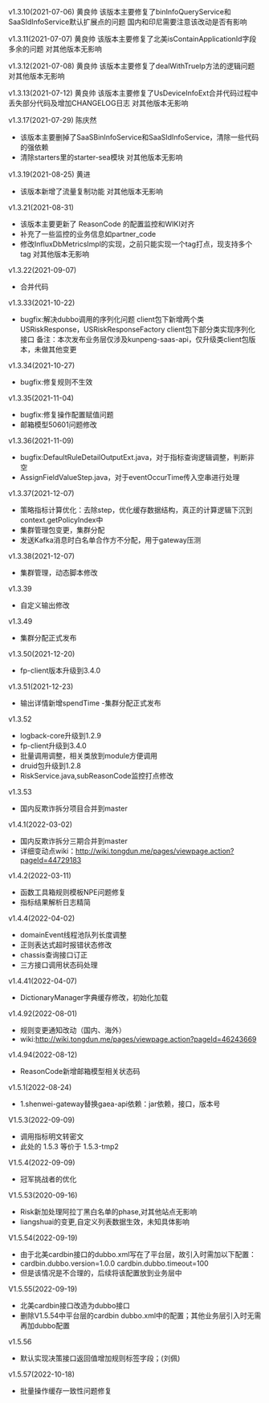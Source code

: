 v1.3.10(2021-07-06) 黄良帅
该版本主要修复了binInfoQueryService和SaaSIdInfoService默认扩展点的问题
国内和印尼需要注意该改动是否有影响


v1.3.11(2021-07-07) 黄良帅
该版本主要修复了北美isContainApplicationId字段多余的问题
对其他版本无影响

v1.3.12(2021-07-08) 黄良帅
该版本主要修复了dealWithTrueIp方法的逻辑问题
对其他版本无影响

v1.3.13(2021-07-12) 黄良帅
该版本主要修复了UsDeviceInfoExt合并代码过程中丢失部分代码及增加CHANGELOG日志
对其他版本无影响

v1.3.17(2021-07-29) 陈庆然
- 该版本主要删掉了SaaSBinInfoService和SaaSIdInfoService，清除一些代码的强依赖
- 清除starters里的starter-sea模块
对其他版本无影响


v1.3.19(2021-08-25) 黄进
- 该版本新增了流量复制功能
对其他版本无影响
  
v1.3.21(2021-08-31)
- 该版本主要更新了 ReasonCode 的配置监控和WIKI对齐
- 补充了一些监控的业务信息如partner_code
- 修改InfluxDbMetricsImpl的实现，之前只能实现一个tag打点，现支持多个tag
对其他版本无影响

v1.3.22(2021-09-07)
- 合并代码

v1.3.33(2021-10-22)
- bugfix:解决dubbo调用的序列化问题
  client包下新增两个类USRiskResponse，USRiskResponseFactory
  client包下部分类实现序列化接口
备注：本次发布业务层仅涉及kunpeng-saas-api，仅升级类client包版本，未做其他变更


v1.3.34(2021-10-27)
- bugfix:修复规则不生效

v1.3.35(2021-11-04)
- bugfix:修复操作配置赋值问题
- 邮箱模型50601问题修改

v1.3.36(2021-11-09)
- bugfix:DefaultRuleDetailOutputExt.java，对于指标查询逻辑调整，判断非空 
- AssignFieldValueStep.java，对于eventOccurTime传入空串进行处理

v1.3.37(2021-12-07)
- 策略指标计算优化：去除step，优化缓存数据结构，真正的计算逻辑下沉到context.getPolicyIndex中
- 集群管理包变更，集群分配
- 发送Kafka消息时白名单合作方不分配，用于gateway压测

v1.3.38(2021-12-07)
- 集群管理，动态脚本修改

v1.3.39
- 自定义输出修改

v1.3.49
- 集群分配正式发布

v1.3.50(2021-12-20)
- fp-client版本升级到3.4.0

v1.3.51(2021-12-23)
- 输出详情新增spendTime
-集群分配正式发布

v1.3.52
- logback-core升级到1.2.9
- fp-client升级到3.4.0
- 批量调用调整，相关类放到module方便调用
- druid包升级到1.2.8
- RiskService.java,subReasonCode监控打点修改

v1.3.53
- 国内反欺诈拆分项目合并到master

v1.4.1(2022-03-02)
- 国内反欺诈拆分三期合并到master
- 详细变动点wiki：http://wiki.tongdun.me/pages/viewpage.action?pageId=44729183

v1.4.2(2022-03-11)
- 函数工具箱规则模板NPE问题修复
- 指标结果解析日志精简

v1.4.4(2022-04-02)
- domainEvent线程池队列长度调整
- 正则表达式超时报错状态修改
- chassis查询接口订正
- 三方接口调用状态码处理

v1.4.41(2022-04-07)
- DictionaryManager字典缓存修改，初始化加载

v1.4.92(2022-08-01)
- 规则变更通知改动（国内、海外）
- wiki:http://wiki.tongdun.me/pages/viewpage.action?pageId=46243669

v1.4.94(2022-08-12)
- ReasonCode新增邮箱模型相关状态码

v1.5.1(2022-08-24)
- 1.shenwei-gateway替换gaea-api依赖：jar依赖，接口，版本号

V1.5.3(2022-09-09)
- 调用指标明文转密文
- 此处的  1.5.3 等价于 1.5.3-tmp2

V1.5.4(2022-09-09)
- 冠军挑战者的优化

V1.5.53(2020-09-16)
- Risk新加处理阿拉丁黑白名单的phase,对其他站点无影响
- liangshuai的变更,自定义列表数据生效，未知具体影响

V1.5.54(2022-09-19)
- 由于北美cardbin接口的dubbo.xml写在了平台层，故引入时需加以下配置：
- cardbin.dubbo.version=1.0.0
  cardbin.dubbo.timeout=100
- 但是该情况是不合理的，后续将该配置放到业务层中

V1.5.55(2022-09-19)
- 北美cardbin接口改造为dubbo接口
- 删除V1.5.54中平台层的cardbin dubbo.xml中的配置；其他业务层引入时无需再加dubbo配置

v1.5.56
- 默认实现决策接口返回值增加规则标签字段；(刘佩)

v1.5.57(2022-10-18)
- 批量操作缓存一致性问题修复